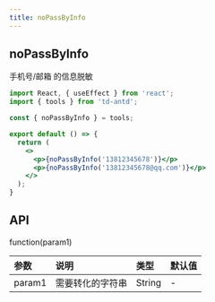 ```yaml
---
title: noPassByInfo
---
```


## noPassByInfo

手机号/邮箱 的信息脱敏

```jsx
import React, { useEffect } from 'react';
import { tools } from 'td-antd';

const { noPassByInfo } = tools;

export default () => {
  return (
    <>
      <p>{noPassByInfo('13812345678')}</p>
      <p>{noPassByInfo('13812345678@qq.com')}</p>
    </>
  );
}
```

## API

function(param1)

|参数|说明|类型|默认值|
|:--|:--|:--|:--|
|param1|需要转化的字符串|String|-|
